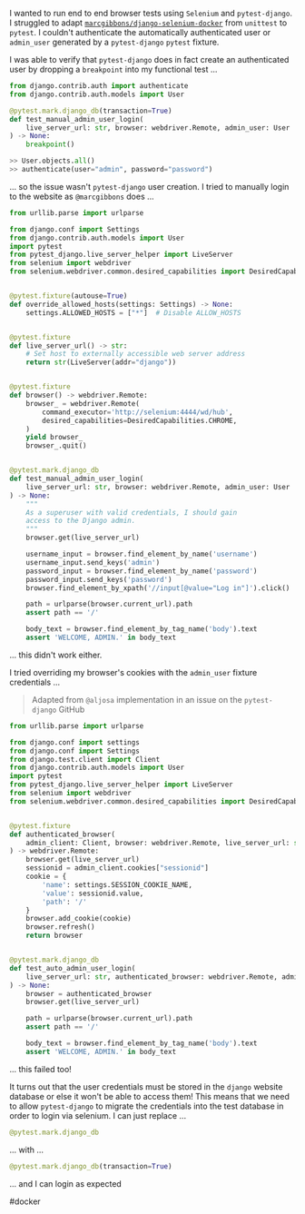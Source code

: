 I wanted to run end to end browser tests using `Selenium` and `pytest-django`.  I struggled to adapt [`marcgibbons/django-selenium-docker`](https://github.com/marcgibbons/django-selenium-docker) from `unittest` to `pytest`.  I couldn't authenticate the automatically authenticated user or `admin_user` generated by a `pytest-django` `pytest` fixture.

I was able to verify that `pytest-django` does in fact create an authenticated user by dropping a `breakpoint` into my functional test ...

```python
from django.contrib.auth import authenticate
from django.contrib.auth.models import User

@pytest.mark.django_db(transaction=True)
def test_manual_admin_user_login(
    live_server_url: str, browser: webdriver.Remote, admin_user: User
) -> None:
    breakpoint()
```

```python
>> User.objects.all()
>> authenticate(user="admin", password="password")
```

... so the issue wasn't `pytest-django` user creation.  I tried to manually login to the website as `@marcgibbons` does ...

```python
from urllib.parse import urlparse

from django.conf import Settings
from django.contrib.auth.models import User
import pytest
from pytest_django.live_server_helper import LiveServer
from selenium import webdriver
from selenium.webdriver.common.desired_capabilities import DesiredCapabilities


@pytest.fixture(autouse=True)
def override_allowed_hosts(settings: Settings) -> None:
    settings.ALLOWED_HOSTS = ["*"]  # Disable ALLOW_HOSTS


@pytest.fixture
def live_server_url() -> str:
    # Set host to externally accessible web server address
    return str(LiveServer(addr="django"))


@pytest.fixture
def browser() -> webdriver.Remote:
    browser_ = webdriver.Remote(
        command_executor='http://selenium:4444/wd/hub',
        desired_capabilities=DesiredCapabilities.CHROME,
    )
    yield browser_
    browser_.quit()


@pytest.mark.django_db
def test_manual_admin_user_login(
    live_server_url: str, browser: webdriver.Remote, admin_user: User
) -> None:
    """
    As a superuser with valid credentials, I should gain
    access to the Django admin.
    """
    browser.get(live_server_url)

    username_input = browser.find_element_by_name('username')
    username_input.send_keys('admin')
    password_input = browser.find_element_by_name('password')
    password_input.send_keys('password')
    browser.find_element_by_xpath('//input[@value="Log in"]').click()

    path = urlparse(browser.current_url).path
    assert path == '/'

    body_text = browser.find_element_by_tag_name('body').text
    assert 'WELCOME, ADMIN.' in body_text
```

... this didn't work either.

I tried overriding my browser's cookies with the `admin_user` fixture credentials ...

> Adapted from `@aljosa` implementation in an issue on the `pytest-django` GitHub

```python
from urllib.parse import urlparse

from django.conf import settings
from django.conf import Settings
from django.test.client import Client
from django.contrib.auth.models import User
import pytest
from pytest_django.live_server_helper import LiveServer
from selenium import webdriver
from selenium.webdriver.common.desired_capabilities import DesiredCapabilities


@pytest.fixture
def authenticated_browser(
    admin_client: Client, browser: webdriver.Remote, live_server_url: str
) -> webdriver.Remote:
    browser.get(live_server_url)
    sessionid = admin_client.cookies["sessionid"]
    cookie = {
        'name': settings.SESSION_COOKIE_NAME,
        'value': sessionid.value,
        'path': '/'
    }
    browser.add_cookie(cookie)
    browser.refresh()
    return browser


@pytest.mark.django_db
def test_auto_admin_user_login(
    live_server_url: str, authenticated_browser: webdriver.Remote, admin_user: User
) -> None:
    browser = authenticated_browser
    browser.get(live_server_url)

    path = urlparse(browser.current_url).path
    assert path == '/'

    body_text = browser.find_element_by_tag_name('body').text
    assert 'WELCOME, ADMIN.' in body_text
```

... this failed too!

It turns out that the user credentials must be stored in the `django` website database or else it won't be able to access them!  This means that we need to allow `pytest-django` to migrate the credentials into the test database in order to login via selenium.  I can just replace ...

```python
@pytest.mark.django_db
```

... with ...

```python
@pytest.mark.django_db(transaction=True)
```

... and I can login as expected

#docker